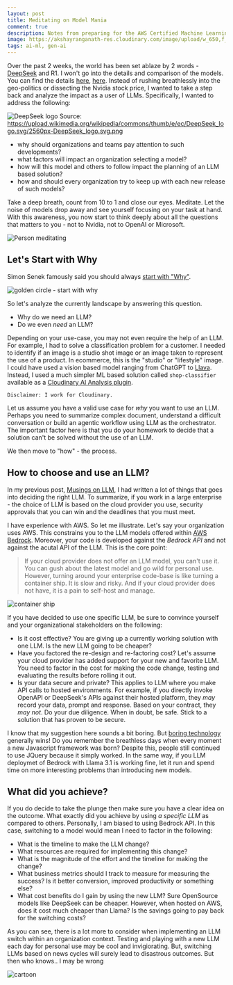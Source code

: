 ```yaml
---
layout: post
title: Meditating on Model Mania
comment: true
description: Notes from preparing for the AWS Certified Machine Learning Engineer Associate Exam
image: https://akshayranganath-res.cloudinary.com/image/upload/w_650,f_auto,q_auto/blog/meditating-on-model-mania_wmqj2t
tags: ai-ml, gen-ai
---
```


Over the past 2 weeks, the world has been set ablaze by 2 words - [DeepSeek](https://www.deepseek.com/) and R1. I won't go into the details and comparison of the models. You can find the details [here](https://www.techtarget.com/whatis/feature/DeepSeek-explained-Everything-you-need-to-know), [here](https://www.geekwire.com/2025/deepseeks-new-model-shows-that-ai-expertise-might-matter-more-than-compute-in-2025/). Instead of rushing breathlessly into the geo-politics or dissecting the Nvidia stock price, I wanted to take a step back and analyze the impact as a user of LLMs. Specifically, I wanted to address the following:

![DeepSeek logo](https://akshayranganath-res.cloudinary.com/image/upload/w_650,f_auto,q_auto/blog/deepseek-logo.png)
Source: https://upload.wikimedia.org/wikipedia/commons/thumb/e/ec/DeepSeek_logo.svg/2560px-DeepSeek_logo.svg.png

* why should organizations and teams pay attention to such developments?
* what factors will impact an organization selecting a model?
* how will this model and others to follow impact the planning of an LLM based solution?
* how and should every organization try to keep up with each new release of such models?

Take a deep breath, count from 10 to 1 and close our eyes. Meditate. Let the noise of models drop away and see yourself focusing on your task at hand. With this awareness, you now start to think deeply about all the questions that matters to you - not to Nvidia, not to OpenAI or Microsoft.

![Person meditating](https://akshayranganath-res.cloudinary.com/image/upload/w_650,f_auto,q_auto/blog/meditating-on-model-mania_wmqj2t)

## Let's Start with Why

Simon Senek famously said you should always [start with "Why"](https://www.youtube.com/watch?v=u4ZoJKF_VuA). 

![golden circle - start with why](https://akshayranganath-res.cloudinary.com/image/upload/e_trim/e_sharpen,w_650,f_auto,q_auto/blog/start-with-why.png)

So let's analyze the currently landscape by answering this question.

* Why do we need an LLM? 
* Do we even _need_ an LLM?

Depending on your use-case, you may not even require the help of an LLM. For example, I had to solve a classification problem for a customer. I needed to identify if an image is a studio shot image or an image taken to represent the use of a product. In ecommerce, this is the "studio" or "lifestyle" image. I could have used a vision based model ranging from ChatGPT to [Llava](https://github.com/haotian-liu/LLaVA). Instead, I used a much simpler ML based solution called `shop-classifier` available as a [Cloudinary AI Analysis plugin](https://cloudinary.com/documentation/cloudinary_ai_content_analysis_addon).

    Disclaimer: I work for Cloudinary.

Let us assume you have a valid use case for _why_ you want to use an LLM. Perhaps you need to summarize complex document, understand a difficult conversation or build an agentic workflow using LLM as the orchestrator. The important factor here is that you do your homework to decide that a solution can't be solved without the use of an LLM.

We then move to "how" - the process.

## How to choose and use an LLM?

In my previous post, [Musings on LLM](https://akshayranganath.github.io/Musings-on-LLMs/), I had written a lot of things that goes into deciding the right LLM. To summarize, if you work in a large enterprise - the choice of LLM is based on the cloud provider you use, security approvals that you can win and the deadlines that you must meet.

I have experience with AWS. So let me illustrate. Let's say your organization uses AWS. This constrains you to the LLM models offered within [AWS Bedrock](https://aws.amazon.com/bedrock/). Moreover, your code is developed against the _Bedrock API_ and not against the acutal API of the LLM. This is the core point:

> If your cloud provider does not offer an LLM model, you can't use it. You can gush about the latest model and go wild for personal use. However, turning around your enterprise code-base is like turning a container ship. It is slow and risky. And if your cloud provider does not have, it is a pain to self-host and manage. 

![container ship](https://akshayranganath-res.cloudinary.com/image/upload/w_650,f_auto,q_auto/blog/container-ship)

If you have decided to use one specific LLM, be sure to convince yourself and your organizational stakeholders on the following:

* Is it cost effective? You are giving up a currently working solution with one LLM. Is the new LLM going to be cheaper?
* Have you factored the re-design and re-factoring cost? Let's assume your cloud provider has added support for your new and favorite LLM. You need to factor in the cost for making the code change, testing and evaluating the results before rolling it out.
* Is your data secure and private? This applies to LLM where you make API calls to hosted environments. For example, if you directly invoke OpenAPI or DeepSeek's APIs against their hosted platform, they _may_ record your data, prompt and response. Based on your contract, they _may not_. Do your due diligence. When in doubt, be safe. Stick to a solution that has proven to be secure.

I know that my suggestion here sounds a bit boring. But [boring technology](https://boringtechnology.club/) generally wins! Do you remember the breathless days when every moment a new Javascript framework was born? Despite this, people still continued to use JQuery because it simply worked. In the same way, if you LLM deploymet of Bedrock with Llama 3.1 is working fine, let it run and spend time on more interesting problems than introducing new models.

## What did you achieve?

If you do decide to take the plunge then make sure you have a clear idea on the outcome. What exactly did you achieve by using _a specific LLM_ as compared to others. Personally, I am biased to using Bedrock API. In this case, switching to a model would mean I need to factor in the following:

* What is the timeline to make the LLM change? 
* What resources are required for implementing this change?
* What is the magnitude of the effort and the timeline for making the change?
* What business metrics should I track to measure for measuring the success? Is it better conversion, improved productivity or something else?
* What cost benefits do I gain by using the new LLM? Sure OpenSource models like DeepSeek can be cheaper. However, when hosted on AWS, does it cost much cheaper than Llama? Is the savings going to pay back for the switching costs? 

As you can see, there is a lot more to consider when implementing an LLM switch within an organization context. Testing and playing with a new LLM each day for personal use may be cool and invigiorating. But, switching LLMs based on news cycles will surely lead to disastrous outcomes. But then who knows.. I may be wrong 

![cartoon](https://akshayranganath-res.cloudinary.com/image/upload/f_auto,q_auto,e_sharpen,w_650,c_limit/blog/technology-change.jpg)